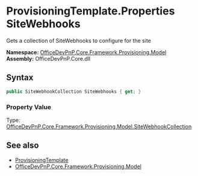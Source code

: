 # ProvisioningTemplate.Properties SiteWebhooks
 Gets a collection of SiteWebhooks to configure for the site   

**Namespace:** [OfficeDevPnP.Core.Framework.Provisioning.Model](OfficeDevPnP.Core.Framework.Provisioning.Model.md)  
**Assembly:** OfficeDevPnP.Core.dll  
## Syntax
```C#
public SiteWebhookCollection SiteWebhooks { get; }
```

### Property Value
Type: [OfficeDevPnP.Core.Framework.Provisioning.Model.SiteWebhookCollection](OfficeDevPnP.Core.Framework.Provisioning.Model.SiteWebhookCollection.md)  

## See also
- [ProvisioningTemplate](OfficeDevPnP.Core.Framework.Provisioning.Model.ProvisioningTemplate.md) 
- [OfficeDevPnP.Core.Framework.Provisioning.Model](OfficeDevPnP.Core.Framework.Provisioning.Model.md) 
